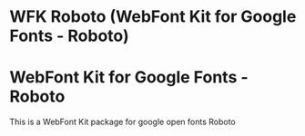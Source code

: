 # WFK Roboto (WebFont Kit for Google Fonts - Roboto)

# WebFont Kit for Google Fonts - Roboto

This is a WebFont Kit package for google open fonts Roboto
